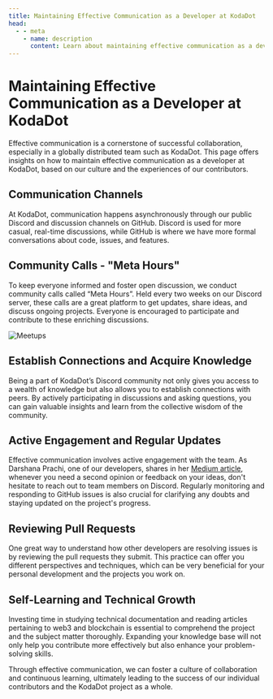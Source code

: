 ```yaml
---
title: Maintaining Effective Communication as a Developer at KodaDot
head:
  - - meta
    - name: description
      content: Learn about maintaining effective communication as a developer at KodaDot, exploring topics like communication channels, community calls, peer connections, active engagement, reviewing pull requests, and self-learning for technical growth.
---
```



# Maintaining Effective Communication as a Developer at KodaDot

Effective communication is a cornerstone of successful collaboration, especially in a globally distributed team such as KodaDot. This page offers insights on how to maintain effective communication as a developer at KodaDot, based on our culture and the experiences of our contributors.

## Communication Channels

At KodaDot, communication happens asynchronously through our public Discord and discussion channels on GitHub. Discord is used for more casual, real-time discussions, while GitHub is where we have more formal conversations about code, issues, and features. 

## Community Calls - "Meta Hours"

To keep everyone informed and foster open discussion, we conduct community calls called “Meta Hours”. Held every two weeks on our Discord server, these calls are a great platform to get updates, share ideas, and discuss ongoing projects. Everyone is encouraged to participate and contribute to these enriching discussions.

![Meetups](/assets/meetups.webp)

## Establish Connections and Acquire Knowledge

Being a part of KodaDot’s Discord community not only gives you access to a wealth of knowledge but also allows you to establish connections with peers. By actively participating in discussions and asking questions, you can gain valuable insights and learn from the collective wisdom of the community.

## Active Engagement and Regular Updates

Effective communication involves active engagement with the team. As Darshana Prachi, one of our developers, shares in her [Medium article](https://blog.kodadot.xyz/my-journey-as-a-developer-at-kodadot-b2b1d48afc9f), whenever you need a second opinion or feedback on your ideas, don't hesitate to reach out to team members on Discord. Regularly monitoring and responding to GitHub issues is also crucial for clarifying any doubts and staying updated on the project's progress.

## Reviewing Pull Requests

One great way to understand how other developers are resolving issues is by reviewing the pull requests they submit. This practice can offer you different perspectives and techniques, which can be very beneficial for your personal development and the projects you work on.

## Self-Learning and Technical Growth

Investing time in studying technical documentation and reading articles pertaining to web3 and blockchain is essential to comprehend the project and the subject matter thoroughly. Expanding your knowledge base will not only help you contribute more effectively but also enhance your problem-solving skills.

Through effective communication, we can foster a culture of collaboration and continuous learning, ultimately leading to the success of our individual contributors and the KodaDot project as a whole.
